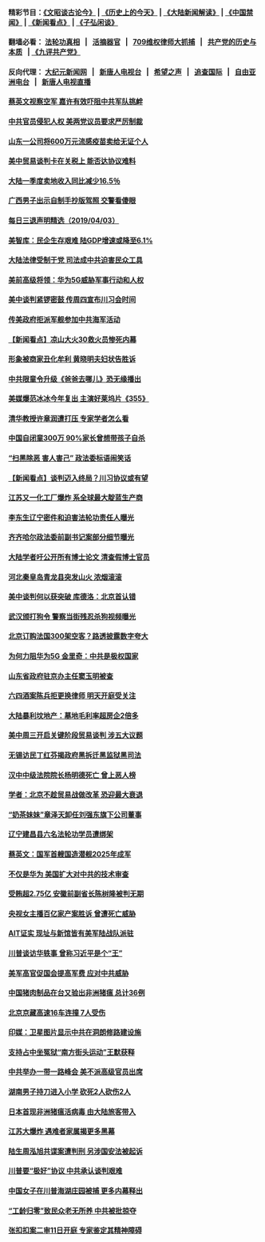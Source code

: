 #### 精彩节目：[《文昭谈古论今》](http://134.209.198.168/wenzhao) | [《历史上的今天》](http://134.209.198.168/today-in-history) | [《大陆新闻解读》](http://134.209.198.168/ntdtv-comedy) | [《中国禁闻》](http://134.209.198.168/ntdtv-news) | [《新闻看点》](http://134.209.198.168/news-insight) | [《子弘闲谈》](http://134.209.198.168/zihongxiantan/) 

  #### 翻墙必看： [法轮功真相](http://134.209.198.168:10000/videos/truth.html) &nbsp;&nbsp;|&nbsp;&nbsp; [活摘器官](http://134.209.198.168:10000/videos/res/Organs/) &nbsp;&nbsp;|&nbsp;&nbsp; [709维权律师大抓捕](http://134.209.198.168:10000/videos/709/) &nbsp;&nbsp;|&nbsp;&nbsp; [共产党的历史与本质](http://134.209.198.168:10000/videos/ccp.html) &nbsp;&nbsp;| [《九评共产党》](http://134.209.198.168:10000/videos/jiuping/) 

#### 反向代理： [大纪元新闻网](http://134.209.198.168:10080/) &nbsp;&nbsp;|&nbsp;&nbsp; [新唐人电视台](http://134.209.198.168:8000/) &nbsp;&nbsp;|&nbsp;&nbsp; [希望之声](http://134.209.198.168:8200/) &nbsp;&nbsp;|&nbsp;&nbsp; [追查国际](http://134.209.198.168:10010/) &nbsp;&nbsp;|&nbsp;&nbsp; [自由亚洲电台](http://134.209.198.168:9800/) &nbsp;&nbsp;|&nbsp;&nbsp; [新唐人电视直播](http://134.209.198.168/) 

#### [蔡英文视察空军 嘉许有效吓阻中共军队挑衅](../pages/nsc413/n11162088.md?t=04040937) 

#### [中共官员侵犯人权 美两党议员要求严厉制裁](../pages/nsc413/n11161642.md?t=04040937) 

#### [山东一公司将600万元流感疫苗卖给无证个人](../pages/nsc413/n11161941.md?t=04040937) 

#### [美中贸易谈判卡在关税上 能否达协议难料](../pages/nsc413/n11161289.md?t=04040937) 

#### [大陆一季度卖地收入同比减少16.5％](../pages/nsc413/n11161632.md?t=04040937) 

#### [广西男子出示自制手抄版驾照 交警看傻眼](../pages/nsc413/n11161822.md?t=04040937) 


#### [每日三退声明精选（2019/04/03）](../pages/nsc413/n11161674.md?t=04040937) 

#### [美智库：民企生存艰难 陆GDP增速或降至6.1%](../pages/nsc413/n11161376.md?t=04040937) 

#### [大陆法律受制于党 司法成中共迫害民众工具](../pages/nsc413/n11160794.md?t=04040937) 

#### [美前高级将领：华为5G威胁军事行动和人权](../pages/nsc413/n11161385.md?t=04040937) 

#### [美中谈判紧锣密鼓 传周四宣布川习会时间](../pages/nsc413/n11161382.md?t=04040937) 

#### [传美政府拒派军舰参加中共海军活动](../pages/nsc413/n11161261.md?t=04040937) 

#### [【新闻看点】凉山大火30救火员惨死内幕](../pages/nsc413/n11160636.md?t=04040937) 

#### [形象被商家丑化牟利 黄晓明夫妇状告胜诉](../pages/nsc413/n11161119.md?t=04040937) 

#### [中共限童令升级《爸爸去哪儿》恐无缘播出](../pages/nsc413/n11160671.md?t=04040937) 

#### [美媒爆范冰冰今年复出 主演好莱坞片《355》](../pages/nsc413/n11160942.md?t=04040937) 

#### [清华教授许章润遭打压 专家学者怎么看](../pages/nsc413/n11160739.md?t=04040937) 

#### [中国自闭童300万 90%家长曾想带孩子自杀](../pages/nsc413/n11160842.md?t=04040937) 

#### [“扫黑除恶 害人害己” 政法委标语闹笑话](../pages/nsc413/n11160834.md?t=04040937) 

#### [【新闻看点】谈判迈入终局？川习协议或有望](../pages/nsc413/n11160762.md?t=04040937) 

#### [江苏又一化工厂爆炸 系全球最大靛蓝生产商](../pages/nsc413/n11160937.md?t=04040937) 

#### [李东生辽宁密件和迫害法轮功责任人曝光](../pages/nsc413/n11159391.md?t=04040937) 

#### [齐齐哈尔政法委前副书记案部分细节曝光](../pages/nsc413/n11160610.md?t=04040937) 

#### [大陆学者吁公开所有博士论文 清查假博士官员](../pages/nsc413/n11160862.md?t=04040937) 

#### [河北秦皇岛青龙县突发山火 浓烟滚滚](../pages/nsc413/n11160929.md?t=04040937) 

#### [美中谈判何以获突破 库德洛：北京首认错](../pages/nsc413/n11160775.md?t=04040937) 

#### [武汉颁打狗令 警察当街残忍杀狗视频曝光](../pages/nsc413/n11160692.md?t=04040937) 

#### [北京订购法国300架空客？路透披露数字夸大](../pages/nsc413/n11160798.md?t=04040937) 

#### [为何力阻华为5G 金里奇：中共是极权国家](../pages/nsc413/n11160683.md?t=04040937) 

#### [山东省政府驻京办主任窦玉明被查](../pages/nsc413/n11160506.md?t=04040937) 

#### [六四酒案陈兵拒更换律师 明天开庭受关注](../pages/nsc413/n11160121.md?t=04040937) 

#### [大陆暴利坟地产：墓地毛利率超房企2倍多](../pages/nsc413/n11160373.md?t=04040937) 

#### [美中周三开启关键阶段贸易谈判 涉五大议题](../pages/nsc413/n11160614.md?t=04040937) 

#### [无锡访民丁红芬揭政府黑拆迁黑监狱黑司法](../pages/nsc413/n11160378.md?t=04040937) 

#### [汉中中级法院院长杨明德死亡 曾上恶人榜](../pages/nsc413/n11158292.md?t=04040937) 

#### [学者：北京不趁贸易战做改革 恐迎最大衰退](../pages/nsc413/n11159226.md?t=04040937) 

#### [“奶茶妹妹”章泽天卸任刘强东旗下公司董事](../pages/nsc413/n11160447.md?t=04040937) 

#### [辽宁建昌县六名法轮功学员遭绑架](../pages/nsc413/n11158161.md?t=04040937) 


#### [蔡英文：国军首艘国造潜舰2025年成军](../pages/nsc413/n11160171.md?t=04040937) 

#### [不仅是华为 美国扩大对中共的技术审查](../pages/nsc413/n11159775.md?t=04040937) 

#### [受贿超2.75亿 安徽前副省长陈树隆被判无期](../pages/nsc413/n11159885.md?t=04040937) 

#### [央视女主播百亿家产案胜诉 曾遭死亡威胁](../pages/nsc413/n11159842.md?t=04040937) 

#### [AIT证实 现址与新馆皆有美军陆战队派驻](../pages/nsc413/n11159888.md?t=04040937) 

#### [川普谈访华轶事 曾称习近平是个“王”](../pages/nsc413/n11159788.md?t=04040937) 

#### [美军高官促国会提高军费 应对中共威胁](../pages/nsc413/n11159692.md?t=04040937) 

#### [中国猪肉制品在台又验出非洲猪瘟 总计36例](../pages/nsc413/n11159509.md?t=04040937) 

#### [北京京藏高速16车连撞 7人受伤](../pages/nsc413/n11159537.md?t=04040937) 

#### [印媒：卫星图片显示中共在洞朗修路建设施](../pages/nsc413/n11159415.md?t=04040937) 

#### [支持占中坐冤狱“南方街头运动”王默获释](../pages/nsc413/n11159213.md?t=04040937) 

#### [中共举办一带一路峰会 美不派高级官员出席](../pages/nsc413/n11158984.md?t=04040937) 

#### [湖南男子持刀进入小学 砍死2人砍伤2人](../pages/nsc413/n11159259.md?t=04040937) 

#### [日本首现非洲猪瘟活病毒 由大陆旅客带入](../pages/nsc413/n11159250.md?t=04040937) 

#### [江苏大爆炸 遇难者家属揭更多黑幕](../pages/nsc413/n11158978.md?t=04040937) 

#### [陆生周泓旭共谍案遭判刑 另涉国安法被起诉](../pages/nsc413/n11157820.md?t=04040937) 

#### [川普要“极好”协议 中共承认谈判艰难](../pages/nsc413/n11155787.md?t=04040937) 

#### [中国女子在川普海湖庄园被捕 更多内幕释出](../pages/nsc413/n11159107.md?t=04040937) 

#### [“工龄归零”致民众老无所养 中共被批掠夺](../pages/nsc413/n11158705.md?t=04040937) 

#### [张扣扣案二审11日开庭 专家鉴定其精神障碍](../pages/nsc413/n11158558.md?t=04040937) 

